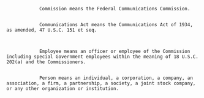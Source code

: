 
                Commission means the Federal Communications Commission.


                Communications Act means the Communications Act of 1934, as amended, 47 U.S.C. 151 et seq.
              


                Employee means an officer or employee of the Commission including special Government employees within the meaning of 18 U.S.C. 202(a) and the Commissioners.


                Person means an individual, a corporation, a company, an association, a firm, a partnership, a society, a joint stock company, or any other organization or institution.

